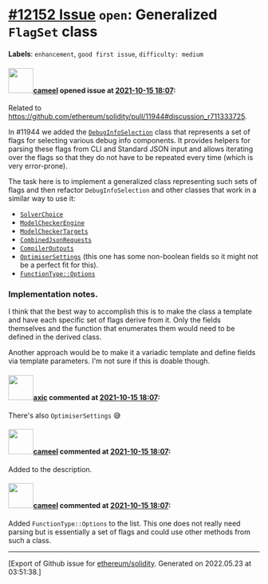 # [\#12152 Issue](https://github.com/ethereum/solidity/issues/12152) `open`: Generalized `FlagSet` class
**Labels**: `enhancement`, `good first issue`, `difficulty: medium`


#### <img src="https://avatars.githubusercontent.com/u/137030?v=4" width="50">[cameel](https://github.com/cameel) opened issue at [2021-10-15 18:07](https://github.com/ethereum/solidity/issues/12152):

Related to https://github.com/ethereum/solidity/pull/11944#discussion_r711333725.

In #11944 we added the [`DebugInfoSelection`](https://github.com/ethereum/solidity/blob/develop/liblangutil/DebugInfoSelection.h) class that represents a set of flags for selecting various debug info components. It provides helpers for parsing these flags from CLI and Standard JSON input and allows iterating over the flags so that they do not have to be repeated every time (which is very error-prone).

The task here is to implement a generalized class representing such sets of flags and then refactor `DebugInfoSelection` and other classes that work in a similar way to use it:
- [`SolverChoice`](https://github.com/ethereum/solidity/blob/v0.8.7/libsmtutil/SolverInterface.h#L39-L107)
- [`ModelCheckerEngine`](https://github.com/ethereum/solidity/blob/v0.8.7/libsolidity/formal/ModelCheckerSettings.h#L115-L142)
- [`ModelCheckerTargets`](https://github.com/ethereum/solidity/blob/v0.8.7/libsolidity/formal/ModelCheckerSettings.h#L92-L113)
- [`CombinedJsonRequests`](https://github.com/ethereum/solidity/blob/v0.8.7/solc/CommandLineParser.h#L76-L98)
- [`CompilerOutputs`](https://github.com/ethereum/solidity/blob/v0.8.7/solc/CommandLineParser.h#L54-L74)
- [`OptimiserSettings`](https://github.com/ethereum/solidity/blob/v0.8.10/libsolidity/interface/OptimiserSettings.h) (this one has some non-boolean fields so it might not be a perfect fit for this).
- [`FunctionType::Options`](https://github.com/ethereum/solidity/blob/v0.8.13/libsolidity/ast/Types.h#L1259-L1289)

### Implementation notes.
I think that the best way to accomplish this is to make the class a template and have each specific set of flags derive from it. Only the fields themselves and the function that enumerates them would need to be defined in the derived class.

Another approach would be to make it a variadic template and define fields via template parameters. I'm not sure if this is doable though.

#### <img src="https://avatars.githubusercontent.com/u/20340?v=4" width="50">[axic](https://github.com/axic) commented at [2021-10-15 18:07](https://github.com/ethereum/solidity/issues/12152#issuecomment-965129789):

There's also `OptimiserSettings` 😅

#### <img src="https://avatars.githubusercontent.com/u/137030?v=4" width="50">[cameel](https://github.com/cameel) commented at [2021-10-15 18:07](https://github.com/ethereum/solidity/issues/12152#issuecomment-965182488):

Added to the description.

#### <img src="https://avatars.githubusercontent.com/u/137030?v=4" width="50">[cameel](https://github.com/cameel) commented at [2021-10-15 18:07](https://github.com/ethereum/solidity/issues/12152#issuecomment-1095107886):

Added `FunctionType::Options` to the list. This one does not really need parsing but is essentially a set of flags and could use other methods from such a class.


-------------------------------------------------------------------------------



[Export of Github issue for [ethereum/solidity](https://github.com/ethereum/solidity). Generated on 2022.05.23 at 03:51:38.]
